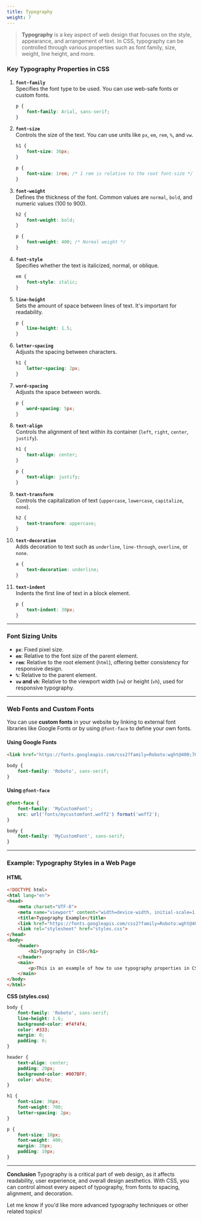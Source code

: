 ```yaml
---
title: Typography
weight: 7
---
```


> **Typography** is a key aspect of web design that focuses on the style, appearance, and arrangement of text. In CSS, typography can be controlled through various properties such as font family, size, weight, line height, and more.

### **Key Typography Properties in CSS**

1. **`font-family`**  
   Specifies the font type to be used. You can use web-safe fonts or custom fonts.

   ```css
   p {
       font-family: Arial, sans-serif;
   }
   ```

2. **`font-size`**  
   Controls the size of the text. You can use units like `px`, `em`, `rem`, `%`, and `vw`.

   ```css
   h1 {
       font-size: 36px;
   }

   p {
       font-size: 1rem; /* 1 rem is relative to the root font-size */
   }
   ```

3. **`font-weight`**  
   Defines the thickness of the font. Common values are `normal`, `bold`, and numeric values (100 to 900).

   ```css
   h2 {
       font-weight: bold;
   }

   p {
       font-weight: 400; /* Normal weight */
   }
   ```

4. **`font-style`**  
   Specifies whether the text is italicized, normal, or oblique.

   ```css
   em {
       font-style: italic;
   }
   ```

5. **`line-height`**  
   Sets the amount of space between lines of text. It's important for readability.

   ```css
   p {
       line-height: 1.5;
   }
   ```

6. **`letter-spacing`**  
   Adjusts the spacing between characters.

   ```css
   h1 {
       letter-spacing: 2px;
   }
   ```

7. **`word-spacing`**  
   Adjusts the space between words.

   ```css
   p {
       word-spacing: 5px;
   }
   ```

8. **`text-align`**  
   Controls the alignment of text within its container (`left`, `right`, `center`, `justify`).

   ```css
   h1 {
       text-align: center;
   }

   p {
       text-align: justify;
   }
   ```

9. **`text-transform`**  
   Controls the capitalization of text (`uppercase`, `lowercase`, `capitalize`, `none`).

   ```css
   h2 {
       text-transform: uppercase;
   }
   ```

10. **`text-decoration`**  
   Adds decoration to text such as `underline`, `line-through`, `overline`, or `none`.

    ```css
    a {
        text-decoration: underline;
    }
    ```

11. **`text-indent`**  
    Indents the first line of text in a block element.

    ```css
    p {
        text-indent: 30px;
    }
    ```

---

### **Font Sizing Units**
- **`px`**: Fixed pixel size.
- **`em`**: Relative to the font size of the parent element.
- **`rem`**: Relative to the root element (`html`), offering better consistency for responsive design.
- **`%`**: Relative to the parent element.
- **`vw` and `vh`**: Relative to the viewport width (`vw`) or height (`vh`), used for responsive typography.

---

### **Web Fonts and Custom Fonts**

You can use **custom fonts** in your website by linking to external font libraries like Google Fonts or by using `@font-face` to define your own fonts.

#### **Using Google Fonts**
```html
<link href="https://fonts.googleapis.com/css2?family=Roboto:wght@400;700&display=swap" rel="stylesheet">
```

```css
body {
    font-family: 'Roboto', sans-serif;
}
```

#### **Using `@font-face`**
```css
@font-face {
    font-family: 'MyCustomFont';
    src: url('fonts/mycustomfont.woff2') format('woff2');
}

body {
    font-family: 'MyCustomFont', sans-serif;
}
```

---

### **Example: Typography Styles in a Web Page**

#### **HTML**
```html
<!DOCTYPE html>
<html lang="en">
<head>
    <meta charset="UTF-8">
    <meta name="viewport" content="width=device-width, initial-scale=1.0">
    <title>Typography Example</title>
    <link href="https://fonts.googleapis.com/css2?family=Roboto:wght@400;700&display=swap" rel="stylesheet">
    <link rel="stylesheet" href="styles.css">
</head>
<body>
    <header>
        <h1>Typography in CSS</h1>
    </header>
    <main>
        <p>This is an example of how to use typography properties in CSS to style text on a web page.</p>
    </main>
</body>
</html>
```

 **CSS (styles.css)**
```css
body {
    font-family: 'Roboto', sans-serif;
    line-height: 1.6;
    background-color: #f4f4f4;
    color: #333;
    margin: 0;
    padding: 0;
}

header {
    text-align: center;
    padding: 20px;
    background-color: #007BFF;
    color: white;
}

h1 {
    font-size: 36px;
    font-weight: 700;
    letter-spacing: 2px;
}

p {
    font-size: 18px;
    font-weight: 400;
    margin: 20px;
    padding: 10px;
}
```

---

 **Conclusion**
Typography is a critical part of web design, as it affects readability, user experience, and overall design aesthetics. With CSS, you can control almost every aspect of typography, from fonts to spacing, alignment, and decoration.

Let me know if you'd like more advanced typography techniques or other related topics!

